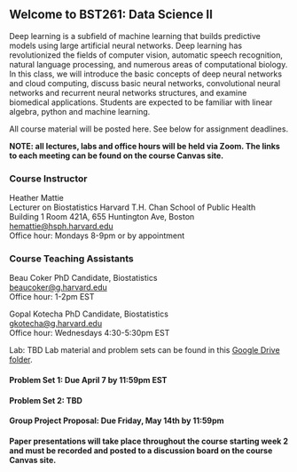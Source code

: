 ## Welcome to BST261: Data Science II

Deep learning is a subfield of machine learning that builds predictive models using large artificial neural networks. Deep learning has revolutionized the fields of computer vision, automatic speech recognition, natural language processing, and numerous areas of computational biology. In this class, we will introduce the basic concepts of deep neural networks and cloud computing, discuss basic neural networks, convolutional neural networks and recurrent neural networks structures, and examine biomedical applications. Students are expected to be familiar with linear algebra, python and machine learning.

All course material will be posted here. See below for assignment deadlines.

**NOTE: all lectures, labs and office hours will be held via Zoom. The links to each meeting can be found on the course Canvas site.**

### Course Instructor
Heather Mattie  
Lecturer on Biostatistics
Harvard T.H. Chan School of Public Health  
Building 1 Room 421A, 655 Huntington Ave, Boston   
hemattie@hsph.harvard.edu  
Office hour: Mondays 8-9pm or by appointment

### Course Teaching Assistants
Beau Coker
PhD Candidate, Biostatistics  
beaucoker@g.harvard.edu  
Office hour: 1-2pm EST

Gopal Kotecha 
PhD Candidate, Biostatistics  
gkotecha@g.harvard.edu  
Office hour: Wednesdays 4:30-5:30pm EST 

Lab: TBD
Lab material and problem sets can be found in this [Google Drive folder](https://drive.google.com/drive/folders/17c0forK_uT1CpyREf1Aya1JWpw_M70Lt?usp=sharing).

#### Problem Set 1: Due April 7 by 11:59pm EST

#### Problem Set 2: TBD

#### Group Project Proposal: Due Friday, May 14th by 11:59pm

#### Paper presentations will take place throughout the course starting week 2 and must be recorded and posted to a discussion board on the course Canvas site.



